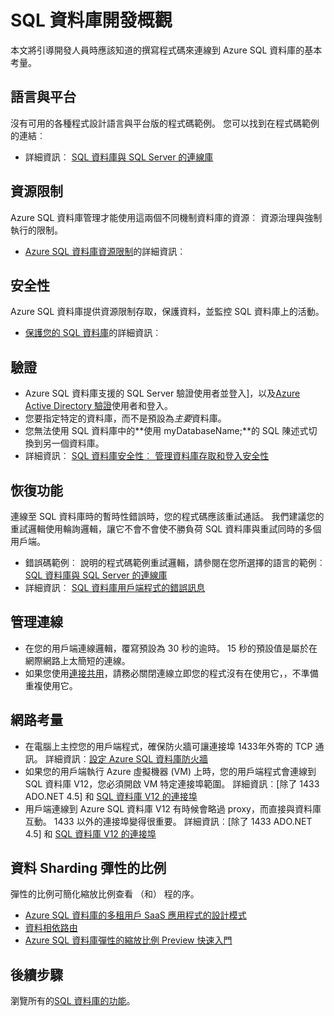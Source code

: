 <properties
    pageTitle="SQL 資料庫開發概觀 |Microsoft Azure"
    description="進一步瞭解可用的連線文件庫，應用程式連線至 SQL 資料庫的最佳作法。"
    services="sql-database"
    documentationCenter=""
    authors="annemill"
    manager="jhubbard"
    editor="genemi"/>


<tags
    ms.service="sql-database"
    ms.workload="data-management"
    ms.tgt_pltfrm="na"
    ms.devlang="na"
    ms.topic="article"
    ms.date="08/17/2016"
    ms.author="annemill"/>

# <a name="sql-database-development-overview"></a>SQL 資料庫開發概觀
本文將引導開發人員時應該知道的撰寫程式碼來連線到 Azure SQL 資料庫的基本考量。

## <a name="language-and-platform"></a>語言與平台
沒有可用的各種程式設計語言與平台版的程式碼範例。 您可以找到在程式碼範例的連結︰ 

* 詳細資訊︰ [SQL 資料庫與 SQL Server 的連線庫](sql-database-libraries.md)

## <a name="resource-limitations"></a>資源限制
Azure SQL 資料庫管理才能使用這兩個不同機制資料庫的資源︰ 資源治理與強制執行的限制。

* [Azure SQL 資料庫資源限制](sql-database-resource-limits.md)的詳細資訊︰

## <a name="security"></a>安全性
Azure SQL 資料庫提供資源限制存取，保護資料，並監控 SQL 資料庫上的活動。

* [保護您的 SQL 資料庫](sql-database-security.md)的詳細資訊︰

## <a name="authentication"></a>驗證
* Azure SQL 資料庫支援的 SQL Server 驗證使用者並登入]，以及[Azure Active Directory 驗證](sql-database-aad-authentication.md)使用者和登入。
* 您要指定特定的資料庫，而不是預設為*主要*資料庫。
* 您無法使用 SQL 資料庫中的**使用 myDatabaseName;**的 SQL 陳述式切換到另一個資料庫。
* 詳細資訊︰ [SQL 資料庫安全性︰ 管理資料庫存取和登入安全性](sql-database-manage-logins.md)

## <a name="resiliency"></a>恢復功能
連線至 SQL 資料庫時的暫時性錯誤時，您的程式碼應該重試通話。  我們建議您的重試邏輯使用輪詢邏輯，讓它不會不會使不勝負荷 SQL 資料庫與重試同時的多個用戶端。

* 錯誤碼範例︰ 說明的程式碼範例重試邏輯，請參閱在您所選擇的語言的範例︰ [SQL 資料庫與 SQL Server 的連線庫](sql-database-libraries.md)
* 詳細資訊︰ [SQL 資料庫用戶端程式的錯誤訊息](sql-database-develop-error-messages.md)

## <a name="managing-connections"></a>管理連線
* 在您的用戶端連線邏輯，覆寫預設為 30 秒的逾時。  15 秒的預設值是屬於在網際網路上太簡短的連線。
* 如果您使用[連接共用](http://msdn.microsoft.com/library/8xx3tyca.aspx)，請務必關閉連線立即您的程式沒有在使用它，，不準備重複使用它。

## <a name="network-considerations"></a>網路考量
* 在電腦上主控您的用戶端程式，確保防火牆可讓連接埠 1433年外寄的 TCP 通訊。  詳細資訊︰[設定 Azure SQL 資料庫防火牆](sql-database-configure-firewall-settings.md)
* 如果您的用戶端執行 Azure 虛擬機器 (VM) 上時，您的用戶端程式會連線到 SQL 資料庫 V12，您必須開啟 VM 特定連接埠範圍。 詳細資訊︰[除了 1433 ADO.NET 4.5] 和 [SQL 資料庫 V12 的連接埠](sql-database-develop-direct-route-ports-adonet-v12.md)
* 用戶端連線到 Azure SQL 資料庫 V12 有時候會略過 proxy，而直接與資料庫互動。 1433 以外的連接埠變得很重要。 詳細資訊︰[除了 1433 ADO.NET 4.5] 和 [SQL 資料庫 V12 的連接埠](sql-database-develop-direct-route-ports-adonet-v12.md)

## <a name="data-sharding-with-elastic-scale"></a>資料 Sharding 彈性的比例
彈性的比例可簡化縮放比例查看 （和） 程的序。 

* [Azure SQL 資料庫的多租用戶 SaaS 應用程式的設計模式](sql-database-design-patterns-multi-tenancy-saas-applications.md)
* [資料相依路由](sql-database-elastic-scale-data-dependent-routing.md)
* [Azure SQL 資料庫彈性的縮放比例 Preview 快速入門](sql-database-elastic-scale-get-started.md)

## <a name="next-steps"></a>後續步驟

瀏覽所有的[SQL 資料庫的功能](https://azure.microsoft.com/services/sql-database/)。
